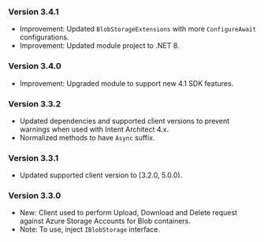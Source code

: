 ### Version 3.4.1

- Improvement: Updated `BlobStorageExtensions` with more `ConfigureAwait` configurations.
- Improvement: Updated module project to .NET 8.

### Version 3.4.0

- Improvement: Upgraded module to support new 4.1 SDK features.

### Version 3.3.2

- Updated dependencies and supported client versions to prevent warnings when used with Intent Architect 4.x.
- Normalized methods to have `Async` suffix.

### Version 3.3.1

- Updated supported client version to [3.2.0, 5.0.0).

### Version 3.3.0

- New: Client used to perform Upload, Download and Delete request against Azure Storage Accounts for Blob containers.
- Note: To use, inject `IBlobStorage` interface.